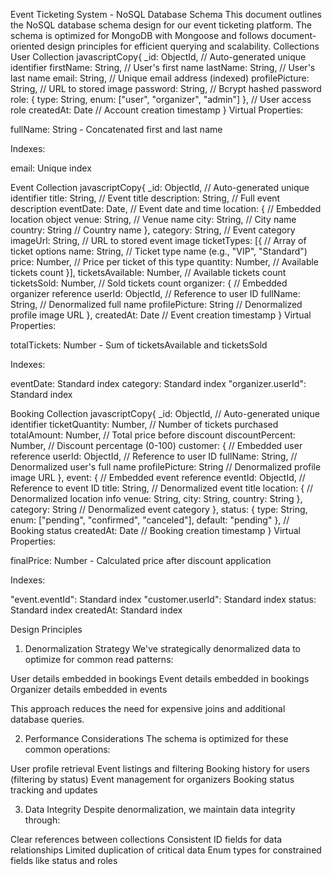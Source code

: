 Event Ticketing System - NoSQL Database Schema
This document outlines the NoSQL database schema design for our event ticketing platform. The schema is optimized for MongoDB with Mongoose and follows document-oriented design principles for efficient querying and scalability.
Collections
User Collection
javascriptCopy{
  _id: ObjectId,                    // Auto-generated unique identifier
  firstName: String,                // User's first name
  lastName: String,                 // User's last name
  email: String,                    // Unique email address (indexed)
  profilePicture: String,           // URL to stored image
  password: String,                 // Bcrypt hashed password
  role: {
    type: String,
    enum: ["user", "organizer", "admin"]
  },                                // User access role
  createdAt: Date                   // Account creation timestamp
}
Virtual Properties:

fullName: String - Concatenated first and last name

Indexes:

email: Unique index

Event Collection
javascriptCopy{
  _id: ObjectId,                    // Auto-generated unique identifier
  title: String,                    // Event title
  description: String,              // Full event description
  eventDate: Date,                  // Event date and time
  location: {                       // Embedded location object
    venue: String,                  // Venue name
    city: String,                   // City name
    country: String                 // Country name
  },
  category: String,                 // Event category
  imageUrl: String,                 // URL to stored event image
  ticketTypes: [{                   // Array of ticket options
    name: String,                   // Ticket type name (e.g., "VIP", "Standard")
    price: Number,                   // Price per ticket of this type
    quantity: Number,               // Available tickets count
  }],
  ticketsAvailable: Number,         // Available tickets count
  ticketsSold: Number,              // Sold tickets count
  organizer: {                      // Embedded organizer reference
    userId: ObjectId,               // Reference to user ID
    fullName: String,               // Denormalized full name
    profilePicture: String          // Denormalized profile image URL
  },
  createdAt: Date                   // Event creation timestamp
}
Virtual Properties:

totalTickets: Number - Sum of ticketsAvailable and ticketsSold

Indexes:

eventDate: Standard index
category: Standard index
"organizer.userId": Standard index

Booking Collection
javascriptCopy{
  _id: ObjectId,                    // Auto-generated unique identifier
  ticketQuantity: Number,           // Number of tickets purchased
  totalAmount: Number,              // Total price before discount
  discountPercent: Number,          // Discount percentage (0-100)
  customer: {                       // Embedded user reference
    userId: ObjectId,               // Reference to user ID
    fullName: String,               // Denormalized user's full name
    profilePicture: String          // Denormalized profile image URL
  },
  event: {                          // Embedded event reference
    eventId: ObjectId,              // Reference to event ID
    title: String,                  // Denormalized event title
    location: {                     // Denormalized location info
      venue: String,
      city: String, 
      country: String
    },
    category: String                // Denormalized event category
  },
  status: {
    type: String,
    enum: ["pending", "confirmed", "canceled"],
    default: "pending"
  },                                // Booking status
  createdAt: Date                   // Booking creation timestamp
}
Virtual Properties:

finalPrice: Number - Calculated price after discount application

Indexes:

"event.eventId": Standard index
"customer.userId": Standard index
status: Standard index
createdAt: Standard index


Design Principles

1. Denormalization Strategy
We've strategically denormalized data to optimize for common read patterns:

User details embedded in bookings
Event details embedded in bookings
Organizer details embedded in events

This approach reduces the need for expensive joins and additional database queries.

2. Performance Considerations
The schema is optimized for these common operations:

User profile retrieval
Event listings and filtering
Booking history for users (filtering by status)
Event management for organizers
Booking status tracking and updates

3. Data Integrity
Despite denormalization, we maintain data integrity through:

Clear references between collections
Consistent ID fields for data relationships
Limited duplication of critical data
Enum types for constrained fields like status and roles